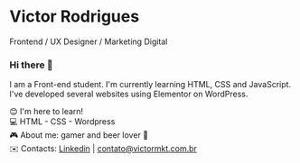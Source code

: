 # Victor Rodrigues

Frontend / UX Designer / Marketing Digital
### [](https://github.com/dudeHQ#hi-there-)Hi there  👋

I am a Front-end student. I'm currently learning HTML, CSS and JavaScript. I've developed several websites using Elementor on WordPress.

😊  I'm here to learn!  
💻  HTML - CSS - Wordpress  
🎮  About me: gamer and beer lover  🍺  
✉️  Contacts:  [Linkedin](https://www.linkedin.com/in/victormkt/)  |  [contato@victormkt.com.br](mailto:contato@victormkt.com.br)
